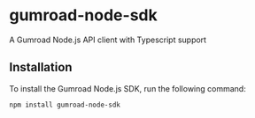# gumroad-node-sdk

A Gumroad Node.js API client with Typescript support

## Installation

To install the Gumroad Node.js SDK, run the following command:
```bash
npm install gumroad-node-sdk
```


